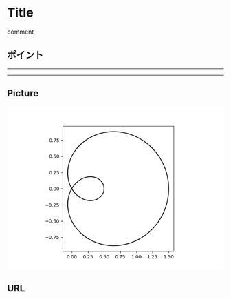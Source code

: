 # Title

comment

## ポイント

---


---

## Picture

<p align="center">
  <img src="main.png" alt="main.png">
</p>

## URL
